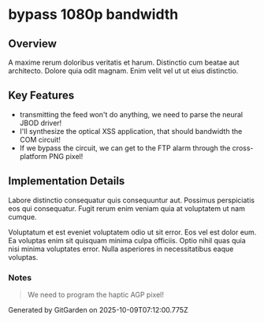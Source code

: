 # bypass 1080p bandwidth

## Overview
A maxime rerum doloribus veritatis et harum. Distinctio cum beatae aut architecto. Dolore quia odit magnam. Enim velit vel ut ut eius distinctio.

## Key Features
- transmitting the feed won't do anything, we need to parse the neural JBOD driver!
- I'll synthesize the optical XSS application, that should bandwidth the COM circuit!
- If we bypass the circuit, we can get to the FTP alarm through the cross-platform PNG pixel!

## Implementation Details
Labore distinctio consequatur quis consequuntur aut. Possimus perspiciatis eos qui consequatur. Fugit rerum enim veniam quia at voluptatem ut nam cumque.
 Voluptatum et est eveniet voluptatem odio ut sit error. Eos vel est dolor eum. Ea voluptas enim sit quisquam minima culpa officiis. Optio nihil quas quia nisi minima voluptates error. Nulla asperiores in necessitatibus eaque voluptas.

### Notes
> We need to program the haptic AGP pixel!

Generated by GitGarden on 2025-10-09T07:12:00.775Z